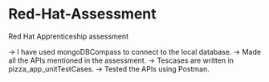 # Red-Hat-Assessment
Red Hat Apprenticeship assessment

-> I have used mongoDBCompass to connect to the local database.
-> Made all the APIs mentioned in the assessment.
-> Tescases are written in pizza_app_unitTestCases.
-> Tested the APIs using Postman.
